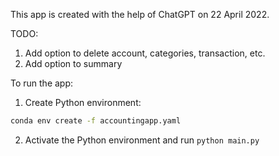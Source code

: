 This app is created with the help of ChatGPT on 22 April 2022.

TODO: 
1. Add option to delete account, categories, transaction, etc.
2. Add option to summary


To run the app:
1. Create Python environment:
```bash
conda env create -f accountingapp.yaml
```

2. Activate the Python environment and run `python main.py`

